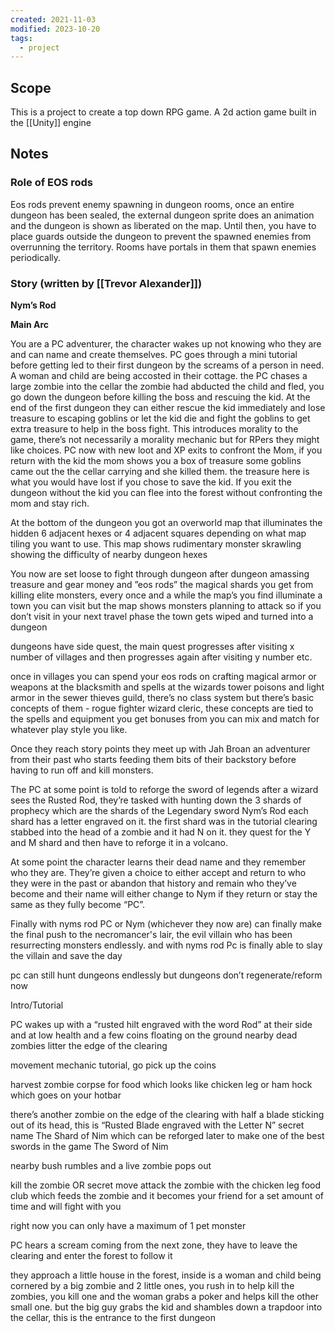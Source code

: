 ```yaml
---
created: 2021-11-03
modified: 2023-10-20
tags:
  - project
---
```

## Scope
This is a project to create a top down RPG game. A 2d action game built in the [[Unity]] engine
## Notes
### Role of EOS rods
Eos rods prevent enemy spawning in dungeon rooms, once an entire dungeon has been sealed, the external dungeon sprite does an animation and the dungeon is shown as liberated on the map. Until then, you have to place guards outside the dungeon to prevent the spawned enemies from overrunning the territory. Rooms have portals in them that spawn enemies periodically. 

### Story (written by [[Trevor Alexander]])
**Nym’s Rod**

**Main Arc**

You are a PC adventurer, the character wakes up not knowing who they are and can name and create themselves. PC goes through a mini tutorial before getting led to their first dungeon by the screams of a person in need. A woman and child are being accosted in their cottage. the PC chases a large zombie into the cellar the zombie had abducted the child and fled, you go down the dungeon before killing the boss and rescuing the kid. At the end of the first dungeon they can either rescue the kid immediately and lose treasure to escaping goblins or let the kid die and fight the goblins to get extra treasure to help in the boss fight. This introduces morality to the game, there’s not necessarily a morality mechanic but for RPers they might like choices. PC now with new loot and XP exits to confront the Mom, if you return with the kid the mom shows you a box of treasure some goblins came out the the cellar carrying and she killed them. the treasure here is what you would have lost if you chose to save the kid. If you exit the dungeon without the kid you can flee into the forest without confronting the mom and stay rich.

At the bottom of the dungeon you got an overworld map that illuminates the hidden 6 adjacent hexes or 4 adjacent squares depending on what map tiling you want to use. This map shows rudimentary monster skrawling showing the difficulty of nearby dungeon hexes

You now are set loose to fight through dungeon after dungeon amassing treasure and gear money and ”eos rods” the magical shards you get from killing elite monsters, every once and a while the map’s you find illuminate a town you can visit but the map shows monsters planning to attack so if you don’t visit in your next travel phase the town gets wiped and turned into a dungeon

dungeons have side quest, the main quest progresses after visiting x number of villages and then progresses again after visiting y number etc. 

once in villages you can spend your eos rods on crafting magical armor or weapons at the blacksmith and spells at the wizards tower poisons and light armor in the sewer thieves guild, there’s no class system but there’s basic concepts of them - rogue fighter wizard cleric, these concepts are tied to the spells and equipment you get bonuses from you can mix and match for whatever play style you like. 

Once they reach story points they meet up with Jah Broan an adventurer from their past who starts feeding them bits of their backstory before having to run off and kill monsters.

The PC at some point is told to reforge the sword of legends after a wizard sees the Rusted Rod, they’re tasked with hunting down the 3 shards of prophecy which are the shards of the Legendary sword Nym’s Rod each shard has a letter engraved on it. the first shard was in the tutorial clearing stabbed into the head of a zombie and it had N on it. they quest for the Y and M shard and then have to reforge it in a volcano.

At some point the character learns their dead name and they remember who they are. They’re given a choice to either accept and return to who they were in the past or abandon that history and remain who they’ve become and their name will either change to Nym if they return or stay the same as they fully become “PC”.

Finally with nyms rod PC or Nym (whichever they now are) can finally make the final push to the necromancer's lair, the evil villain who has been resurrecting monsters endlessly. and with nyms rod Pc is finally able to slay the villain and save the day

pc can still hunt dungeons endlessly but dungeons don’t regenerate/reform now 

Intro/Tutorial

PC wakes up with a “rusted hilt engraved with the word Rod” at their side and at low health and a few coins floating on the ground nearby dead zombies litter the edge of the clearing

movement mechanic tutorial, go pick up the coins

harvest zombie corpse for food which looks like chicken leg or ham hock which goes on your hotbar

there’s another zombie on the edge of the clearing with half a blade sticking out of its head, this is “Rusted Blade engraved with the Letter N” secret name The Shard of Nim which can be reforged later to make one of the best swords in the game The Sword of Nim

nearby bush rumbles and a live zombie pops out

kill the zombie OR secret move attack the zombie with the chicken leg food club which feeds the zombie and it becomes your friend for a set amount of time and will fight with you

right now you can only have a maximum of 1 pet monster

PC hears a scream coming from the next zone, they have to leave the clearing and enter the forest to follow it

they approach a little house in the forest, inside is a woman and child being cornered by a big zombie and 2 little ones, you rush in to help kill the zombies, you kill one and the woman grabs a poker and helps kill the other small one. but the big guy grabs the kid and shambles down a trapdoor into the cellar, this is the entrance to the first dungeon
